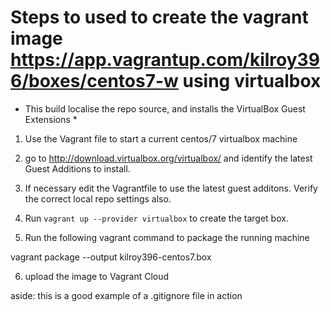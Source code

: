 # Steps to used to create the vagrant image https://app.vagrantup.com/kilroy396/boxes/centos7-w using virtualbox

* This build localise the repo source, and installs the VirtualBox Guest Extensions *

1. Use the Vagrant file to start a current centos/7 virtualbox machine

2. go to http://download.virtualbox.org/virtualbox/ and identify the latest Guest Additions to install.

3. If necessary edit the Vagrantfile to use the latest guest additons.  Verify the correct local repo settings also.

4. Run `vagrant up --provider virtualbox` to create the target box.

5. Run the following vagrant command to package the running machine

vagrant package --output kilroy396-centos7.box

6. upload the image to Vagrant Cloud

aside: this is a good example of a .gitignore file in action
